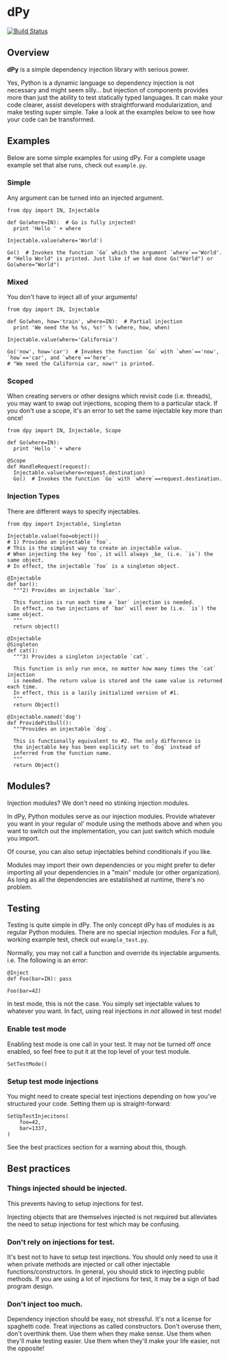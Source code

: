 # dPy

[![Build Status](https://travis-ci.org/google/dpy.png?branch=master)](https://travis-ci.org/google/dpy)

## Overview

**dPy** is a simple dependency injection library with serious power.

Yes, Python is a dynamic language so dependency injection is not necessary and might seem silly... but injection of components provides more than just the ability to test statically typed languages. It can make your code clearer, assist developers with straightforward modularization, and make testing super simple. Take a look at the examples below to see how your code can be transformed.

## Examples
Below are some simple examples for using dPy. For a complete usage example set that alse runs, check out `example.py`.

### Simple
Any argument can be turned into an injected argument.

    from dpy import IN, Injectable
    
    def Go(where=IN):  # Go is fully injected!
      print 'Hello ' + where
    
    Injectable.value(where='World')
    
    Go()  # Invokes the function `Go` which the argument `where`=='World'.
    # "Hello World" is printed. Just like if we had done Go("World") or Go(where="World")

### Mixed
You don't have to inject all of your arguments!

    from dpy import IN, Injectable
    
    def Go(when, how='train', where=IN):  # Partial injection
      print 'We need the %s %s, %s!' % (where, how, when)
    
    Injectable.value(where='California')
    
    Go('now', how='car')  # Invokes the function `Go` with `when`=='now', `how`=='car', and `where`=='here'.
    # "We need the California car, now!" is printed.

### Scoped
When creating servers or other designs which revisit code (i.e. threads), you may want to swap out injections, scoping them to a particular stack. If you don't use a scope, it's an error to set the same injectable key more than once!

    from dpy import IN, Injectable, Scope
    
    def Go(where=IN):
      print 'Hello ' + where
    
    @Scope
    def HandleRequest(request):
      Injectable.value(where=request.destination)
      Go()  # Invokes the function `Go` with `where`==request.destination.

### Injection Types
There are different ways to specify injectables.

    from dpy import Injectable, Singleton
    
    Injectable.value(foo=object())
    # 1) Provides an injectable `foo`.
    # This is the simplest way to create an injectable value.
    # When injecting the key `foo`, it will always _be_ (i.e. `is`) the same object.
    # In effect, the injectable `foo` is a singleton object.
    
    @Injectable
    def bar():
      """2) Provides an injectable `bar`.
      
      This function is run each time a `bar` injection is needed.
      In effect, no two injections of `bar` will ever be (i.e. `is`) the same object.
      """
      return object()
    
    @Injectable
    @Singleton
    def cat():
      """3) Provides a singleton injectable `cat`.
      
      This function is only run once, no matter how many times the `cat` injection
      is needed. The return value is stored and the same value is returned each time.
      In effect, this is a lazily initialized version of #1.
      """
      return Object()
    
    @Injectable.named('dog')
    def ProvidePitbull():
      """Provides an injectable `dog`.
      
      This is functionally equivalent to #2. The only difference is
      the injectable key has been explicity set to `dog` instead of
      inferred from the function name.
      """
      return Object()

## Modules?
Injection modules? We don't need no stinking injection modules.

In dPy, Python modules serve as our injection modules. Provide whatever you want in your regular ol' module using the methods above and when you want to switch out the implementation, you can just switch which module you import.

Of course, you can also setup injectables behind conditionals if you like.

Modules may import their own dependencies or you might prefer to defer importing all your dependencies in a "main" module (or other organization). As long as all the dependencies are established at runtime, there's no problem.
    
## Testing
Testing is quite simple in dPy. The only concept dPy has of modules is as regular Python modules. There are no special injection modules. For a full, working example test, check out `example_test.py`.

Normally, you may not call a function and override its injectable arguments. i.e. The following is an error:

    @Inject
    def Foo(bar=IN): pass

    Foo(bar=42)
    
In test mode, this is not the case.
You simply set injectable values to whatever you want.
In fact, using real injections in _not_ allowed in test mode!

### Enable test mode
Enabling test mode is one call in your test.
It may not be turned off once enabled, so feel free to put it at the top level of your test module.

    SetTestMode()

### Setup test mode injections
You might need to create special test injections depending on how you've structured your code.
Setting them up is straight-forward:

    SetUpTestInjecitons(
        foo=42,
        bar=1337,
    )

See the best practices section for a warning about this, though.

## Best practices

### Things injected should be injected.
This prevents having to setup injections for test.

Injecting objects that are themselves injected is not required but alleviates the need to setup injections for test which may be confusing.

### Don't rely on injections for test.
It's best not to have to setup test injections. You should only need to use it when private methods are injected or call other injectable functions/constructors. In general, you should stick to injecting public methods. If you are using a lot of injections for test, it may be a sign of bad program design.

### Don't inject too much.
Dependency injection should be easy, not stressful. It's not a license for spaghetti code. Treat injections as called constructors. Don't overuse them, don't overthink them. Use them when they make sense. Use them when they'll make testing easier. Use them when they'll make your life easier, not the opposite!
